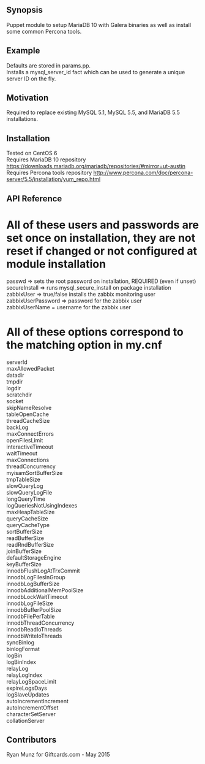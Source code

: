 ## Synopsis  
  
Puppet module to setup MariaDB 10 with Galera binaries as well as install some common Percona tools.  
  
## Example  
  
Defaults are stored in params.pp.  
Installs a mysql_server_id fact which can be used to generate a unique server ID on the fly.  
  
## Motivation  
  
Required to replace existing MySQL 5.1, MySQL 5.5, and MariaDB 5.5 installations.  
  
## Installation  
  
Tested on CentOS 6  
Requires MariaDB 10 repository https://downloads.mariadb.org/mariadb/repositories/#mirror=ut-austin  
Requires Percona tools repository http://www.percona.com/doc/percona-server/5.5/installation/yum_repo.html  
  
## API Reference  
  
# All of these users and passwords are set once on installation, they are not reset if changed or not configured at module installation  
passwd => sets the root password on installation, REQUIRED (even if unset)  
secureInstall => runs mysql_secure_install on package installation  
zabbixUser => true/false installs the zabbix monitoring user  
zabbixUserPassword => password for the zabbix user  
zabbixUserName = username for the zabbix user  
  
# All of these options correspond to the matching option in my.cnf  
serverId  
maxAllowedPacket  
datadir  
tmpdir  
logdir  
scratchdir  
socket  
skipNameResolve  
tableOpenCache  
threadCacheSize  
backLog  
maxConnectErrors  
openFilesLimit  
interactiveTimeout  
waitTimeout  
maxConnections  
threadConcurrency  
myisamSortBufferSize  
tmpTableSize  
slowQueryLog  
slowQueryLogFile  
longQueryTime  
logQueriesNotUsingIndexes  
maxHeapTableSize  
queryCacheSize  
queryCacheType  
sortBufferSize  
readBufferSize  
readRndBufferSize  
joinBufferSize  
defaultStorageEngine  
keyBufferSize  
innodbFlushLogAtTrxCommit  
innodbLogFilesInGroup  
innodbLogBufferSize  
innodbAdditionalMemPoolSize  
innodbLockWaitTimeout  
innodbLogFileSize  
innodbBufferPoolSize  
innodbFilePerTable  
innodbThreadConcurrency  
innodbReadIoThreads  
innodbWriteIoThreads  
syncBinlog  
binlogFormat  
logBin  
logBinIndex  
relayLog  
relayLogIndex  
relayLogSpaceLimit  
expireLogsDays  
logSlaveUpdates  
autoIncrementIncrement  
autoIncrementOffset  
characterSetServer  
collationServer  
  
## Contributors  
  
Ryan Munz for Giftcards.com - May 2015  
